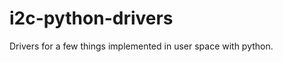 i2c-python-drivers
==================

Drivers for a few things implemented in user space with python.
